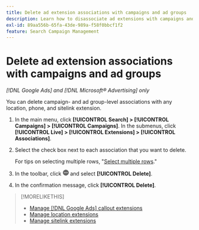 ```yaml
---
title: Delete ad extension associations with campaigns and ad groups
description: Learn how to disassociate ad extensions with campaigns and ad groups.
exl-id: 89aa556b-65fa-43de-989a-f58f0bbcf1f2
feature: Search Campaign Management
---
```

# Delete ad extension associations with campaigns and ad groups

*[!DNL Google Ads] and [!DNL Microsoft® Advertising] only*

You can delete campaign- and ad group-level associations with any location, phone, and sitelink extension.

1. In the main menu, click **[!UICONTROL Search] > [!UICONTROL Campaigns] > [!UICONTROL Campaigns]**. In the submenus, click **[!UICONTROL Live] > [!UICONTROL Extensions] > [!UICONTROL Associations]**.

1. Select the check box next to each association that you want to delete.

   For tips on selecting multiple rows, "[Select multiple rows](/help/search-social-commerce/common-tasks/navigation-editing-selection/multiple-rows-select.md)."

1. In the toolbar, click ![More](/help/search-social-commerce/assets/more.png "More") and select **[!UICONTROL Delete]**.

1. In the confirmation message, click **[!UICONTROL Delete]**.

>[!MORELIKETHIS]
>
>* [Manage [!DNL Google Ads] callout extensions](/help/search-social-commerce/campaign-management/campaigns/callout-extension-manage.md)
>* [Manage location extensions](location-extension-manage.md)
>* [Manage sitelink extensions](sitelink-extension-manage.md)
